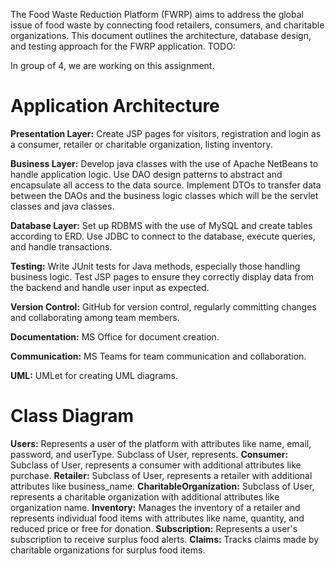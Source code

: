 The Food Waste Reduction Platform (FWRP) aims to address the global issue of food waste by connecting food retailers, consumers, and charitable organizations. This document outlines the architecture, database design, and testing approach for the FWRP application.
TODO: 

In group of 4, we are working on this assignment. 


# Application Architecture

**Presentation Layer:** Create JSP pages for visitors, registration and login as a consumer, retailer or charitable organization, listing inventory.

**Business Layer:** Develop java classes with the use of Apache NetBeans to handle application logic. Use DAO design patterns to abstract and encapsulate all access to the data source. Implement DTOs to transfer data between the DAOs and the business logic classes which will be the servlet classes and java classes.

**Database Layer:** Set up RDBMS with the use of MySQL and create tables according to ERD. Use JDBC to connect to the database, execute queries, and handle transactions.

**Testing:** Write JUnit tests for Java methods, especially those handling business logic. Test JSP pages to ensure they correctly display data from the backend and handle user input as expected.

**Version Control:** GitHub for version control, regularly committing changes and collaborating among team members.

**Documentation:** MS Office for document creation.

**Communication:** MS Teams for team communication and collaboration.

**UML:** UMLet for creating UML diagrams.

# Class Diagram

**Users:** Represents a user of the platform with attributes like name, email, password, and userType. Subclass of User, represents.
**Consumer:** Subclass of User, represents a consumer with additional attributes like purchase.
**Retailer:** Subclass of User, represents a retailer with additional attributes like business_name.
**CharitableOrganization:** Subclass of User, represents a charitable organization with additional attributes like organization name.
**Inventory:** Manages the inventory of a retailer and represents individual food items with attributes like name, quantity, and reduced price or free for donation.
**Subscription:** Represents a user's subscription to receive surplus food alerts.
**Claims:** Tracks claims made by charitable organizations for surplus food items.
